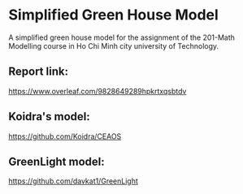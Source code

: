 # Simplified Green House Model
A simplified green house model for the assignment of the 201-Math Modelling course in Ho Chi Minh city university of Technology.

## Report link:
https://www.overleaf.com/9828649289hpkrtxqsbtdv

## Koidra's model:
https://github.com/Koidra/CEAOS

## GreenLight model:
https://github.com/davkat1/GreenLight